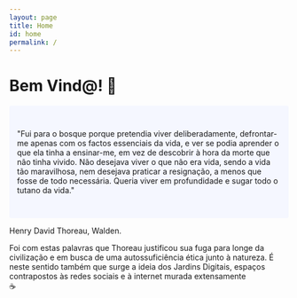 ```yaml
---
layout: page
title: Home
id: home
permalink: /
---
```


# Bem Vind@! 🌱

<p style="padding: 3em 1em; background: #f5f7ff; border-radius: 4px;">
  "Fui para o bosque porque pretendia viver deliberadamente, defrontar-me apenas com os factos essenciais da vida, e ver se podia aprender o que ela tinha a ensinar-me, em vez de descobrir à hora da morte que não tinha vivido. Não desejava viver o que não era vida, sendo a vida tão maravilhosa, nem desejava praticar a resignação, a menos que fosse de todo necessária. Queria viver em profundidade e sugar todo o tutano da vida."

Henry David Thoreau, Walden. 
</p>

Foi com estas palavras que Thoreau justificou sua fuga para longe da civilização e em busca de uma autossuficiência ética junto à natureza. É neste sentido também que surge a ideia dos Jardins Digitais, espaços contrapostos às redes sociais e à internet murada extensamente   
☕️


<style>
  .wrapper {
    max-width: 46em;
  }
</style>
